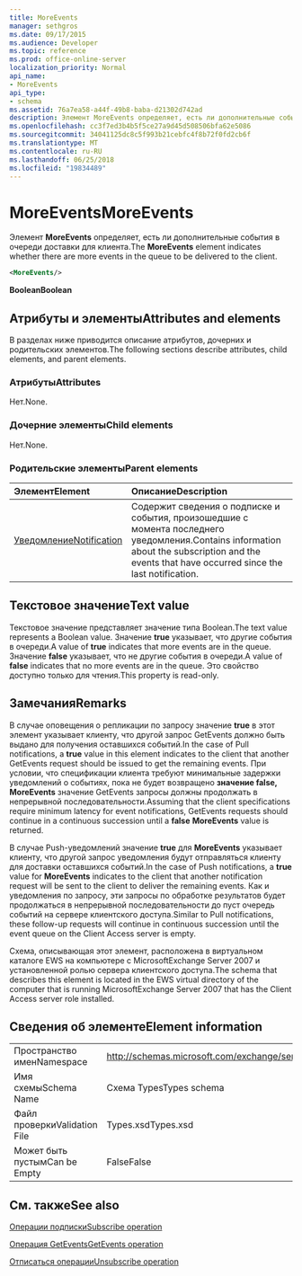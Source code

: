 ```yaml
---
title: MoreEvents
manager: sethgros
ms.date: 09/17/2015
ms.audience: Developer
ms.topic: reference
ms.prod: office-online-server
localization_priority: Normal
api_name:
- MoreEvents
api_type:
- schema
ms.assetid: 76a7ea58-a44f-49b8-baba-d21302d742ad
description: Элемент MoreEvents определяет, есть ли дополнительные события в очереди доставки для клиента.
ms.openlocfilehash: cc3f7ed3b4b5f5ce27a9d45d508506bfa62e5086
ms.sourcegitcommit: 34041125dc8c5f993b21cebfc4f8b72f0fd2cb6f
ms.translationtype: MT
ms.contentlocale: ru-RU
ms.lasthandoff: 06/25/2018
ms.locfileid: "19834489"
---
```

# <a name="moreevents"></a><span data-ttu-id="ea569-103">MoreEvents</span><span class="sxs-lookup"><span data-stu-id="ea569-103">MoreEvents</span></span>

<span data-ttu-id="ea569-104">Элемент **MoreEvents** определяет, есть ли дополнительные события в очереди доставки для клиента.</span><span class="sxs-lookup"><span data-stu-id="ea569-104">The **MoreEvents** element indicates whether there are more events in the queue to be delivered to the client.</span></span> 
  
```xml
<MoreEvents/>
```

 <span data-ttu-id="ea569-105">**Boolean**</span><span class="sxs-lookup"><span data-stu-id="ea569-105">**Boolean**</span></span>
## <a name="attributes-and-elements"></a><span data-ttu-id="ea569-106">Атрибуты и элементы</span><span class="sxs-lookup"><span data-stu-id="ea569-106">Attributes and elements</span></span>

<span data-ttu-id="ea569-107">В разделах ниже приводится описание атрибутов, дочерних и родительских элементов.</span><span class="sxs-lookup"><span data-stu-id="ea569-107">The following sections describe attributes, child elements, and parent elements.</span></span>
  
### <a name="attributes"></a><span data-ttu-id="ea569-108">Атрибуты</span><span class="sxs-lookup"><span data-stu-id="ea569-108">Attributes</span></span>

<span data-ttu-id="ea569-109">Нет.</span><span class="sxs-lookup"><span data-stu-id="ea569-109">None.</span></span>
  
### <a name="child-elements"></a><span data-ttu-id="ea569-110">Дочерние элементы</span><span class="sxs-lookup"><span data-stu-id="ea569-110">Child elements</span></span>

<span data-ttu-id="ea569-111">Нет.</span><span class="sxs-lookup"><span data-stu-id="ea569-111">None.</span></span>
  
### <a name="parent-elements"></a><span data-ttu-id="ea569-112">Родительские элементы</span><span class="sxs-lookup"><span data-stu-id="ea569-112">Parent elements</span></span>

|<span data-ttu-id="ea569-113">**Элемент**</span><span class="sxs-lookup"><span data-stu-id="ea569-113">**Element**</span></span>|<span data-ttu-id="ea569-114">**Описание**</span><span class="sxs-lookup"><span data-stu-id="ea569-114">**Description**</span></span>|
|:-----|:-----|
|[<span data-ttu-id="ea569-115">Уведомление</span><span class="sxs-lookup"><span data-stu-id="ea569-115">Notification</span></span>](notification-ex15websvcsotherref.md) <br/> |<span data-ttu-id="ea569-116">Содержит сведения о подписке и события, произошедшие с момента последнего уведомления.</span><span class="sxs-lookup"><span data-stu-id="ea569-116">Contains information about the subscription and the events that have occurred since the last notification.</span></span>  <br/> |
   
## <a name="text-value"></a><span data-ttu-id="ea569-117">Текстовое значение</span><span class="sxs-lookup"><span data-stu-id="ea569-117">Text value</span></span>

<span data-ttu-id="ea569-118">Текстовое значение представляет значение типа Boolean.</span><span class="sxs-lookup"><span data-stu-id="ea569-118">The text value represents a Boolean value.</span></span> <span data-ttu-id="ea569-119">Значение **true** указывает, что другие события в очереди.</span><span class="sxs-lookup"><span data-stu-id="ea569-119">A value of **true** indicates that more events are in the queue.</span></span> <span data-ttu-id="ea569-120">Значение **false** указывает, что не другие события в очереди.</span><span class="sxs-lookup"><span data-stu-id="ea569-120">A value of **false** indicates that no more events are in the queue.</span></span> <span data-ttu-id="ea569-121">Это свойство доступно только для чтения.</span><span class="sxs-lookup"><span data-stu-id="ea569-121">This property is read-only.</span></span> 
  
## <a name="remarks"></a><span data-ttu-id="ea569-122">Замечания</span><span class="sxs-lookup"><span data-stu-id="ea569-122">Remarks</span></span>

<span data-ttu-id="ea569-123">В случае оповещения о репликации по запросу значение **true** в этот элемент указывает клиенту, что другой запрос GetEvents должно быть выдано для получения оставшихся событий.</span><span class="sxs-lookup"><span data-stu-id="ea569-123">In the case of Pull notifications, a **true** value in this element indicates to the client that another GetEvents request should be issued to get the remaining events.</span></span> <span data-ttu-id="ea569-124">При условии, что спецификации клиента требуют минимальные задержки уведомлений о событиях, пока не будет возвращено **значение false,** **MoreEvents** значение GetEvents запросы должны продолжать в непрерывной последовательности.</span><span class="sxs-lookup"><span data-stu-id="ea569-124">Assuming that the client specifications require minimum latency for event notifications, GetEvents requests should continue in a continuous succession until a **false** **MoreEvents** value is returned.</span></span> 
  
<span data-ttu-id="ea569-125">В случае Push-уведомлений значение **true** для **MoreEvents** указывает клиенту, что другой запрос уведомления будут отправляться клиенту для доставки оставшихся событий.</span><span class="sxs-lookup"><span data-stu-id="ea569-125">In the case of Push notifications, a **true** value for **MoreEvents** indicates to the client that another notification request will be sent to the client to deliver the remaining events.</span></span> <span data-ttu-id="ea569-126">Как и уведомления по запросу, эти запросы по обработке результатов будет продолжаться в непрерывной последовательности до пуст очередь событий на сервере клиентского доступа.</span><span class="sxs-lookup"><span data-stu-id="ea569-126">Similar to Pull notifications, these follow-up requests will continue in continuous succession until the event queue on the Client Access server is empty.</span></span> 
  
<span data-ttu-id="ea569-127">Схема, описывающая этот элемент, расположена в виртуальном каталоге EWS на компьютере с MicrosoftExchange Server 2007 и установленной ролью сервера клиентского доступа.</span><span class="sxs-lookup"><span data-stu-id="ea569-127">The schema that describes this element is located in the EWS virtual directory of the computer that is running MicrosoftExchange Server 2007 that has the Client Access server role installed.</span></span>
  
## <a name="element-information"></a><span data-ttu-id="ea569-128">Сведения об элементе</span><span class="sxs-lookup"><span data-stu-id="ea569-128">Element information</span></span>

|||
|:-----|:-----|
|<span data-ttu-id="ea569-129">Пространство имен</span><span class="sxs-lookup"><span data-stu-id="ea569-129">Namespace</span></span>  <br/> |http://schemas.microsoft.com/exchange/services/2006/types  <br/> |
|<span data-ttu-id="ea569-130">Имя схемы</span><span class="sxs-lookup"><span data-stu-id="ea569-130">Schema Name</span></span>  <br/> |<span data-ttu-id="ea569-131">Схема Types</span><span class="sxs-lookup"><span data-stu-id="ea569-131">Types schema</span></span>  <br/> |
|<span data-ttu-id="ea569-132">Файл проверки</span><span class="sxs-lookup"><span data-stu-id="ea569-132">Validation File</span></span>  <br/> |<span data-ttu-id="ea569-133">Types.xsd</span><span class="sxs-lookup"><span data-stu-id="ea569-133">Types.xsd</span></span>  <br/> |
|<span data-ttu-id="ea569-134">Может быть пустым</span><span class="sxs-lookup"><span data-stu-id="ea569-134">Can be Empty</span></span>  <br/> |<span data-ttu-id="ea569-135">False</span><span class="sxs-lookup"><span data-stu-id="ea569-135">False</span></span>  <br/> |
   
## <a name="see-also"></a><span data-ttu-id="ea569-136">См. также</span><span class="sxs-lookup"><span data-stu-id="ea569-136">See also</span></span>



[<span data-ttu-id="ea569-137">Операции подписки</span><span class="sxs-lookup"><span data-stu-id="ea569-137">Subscribe operation</span></span>](subscribe-operation.md)
  
[<span data-ttu-id="ea569-138">Операция GetEvents</span><span class="sxs-lookup"><span data-stu-id="ea569-138">GetEvents operation</span></span>](getevents-operation.md)
  
[<span data-ttu-id="ea569-139">Отписаться операции</span><span class="sxs-lookup"><span data-stu-id="ea569-139">Unsubscribe operation</span></span>](unsubscribe-operation.md)

